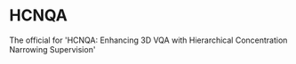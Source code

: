 # HCNQA
The official for 'HCNQA: Enhancing 3D VQA with Hierarchical Concentration Narrowing Supervision'
